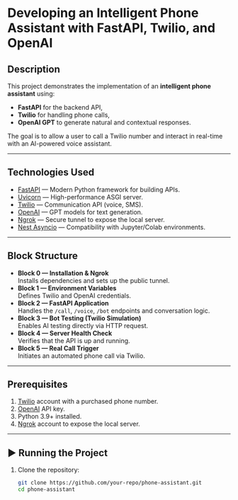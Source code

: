# Developing an Intelligent Phone Assistant with FastAPI, Twilio, and OpenAI

## Description
This project demonstrates the implementation of an **intelligent phone assistant** using:
- **FastAPI** for the backend API,
- **Twilio** for handling phone calls,
- **OpenAI GPT** to generate natural and contextual responses.

The goal is to allow a user to call a Twilio number and interact in real-time with an AI-powered voice assistant.

---

## Technologies Used
- [FastAPI](https://fastapi.tiangolo.com/) — Modern Python framework for building APIs.
- [Uvicorn](https://www.uvicorn.org/) — High-performance ASGI server.
- [Twilio](https://www.twilio.com/) — Communication API (voice, SMS).
- [OpenAI](https://platform.openai.com/) — GPT models for text generation.
- [Ngrok](https://ngrok.com/) — Secure tunnel to expose the local server.
- [Nest Asyncio](https://pypi.org/project/nest-asyncio/) — Compatibility with Jupyter/Colab environments.

---

## Block Structure
- **Block 0 — Installation & Ngrok**  
  Installs dependencies and sets up the public tunnel.
- **Block 1 — Environment Variables**  
  Defines Twilio and OpenAI credentials.
- **Block 2 — FastAPI Application**  
  Handles the `/call`, `/voice`, `/bot` endpoints and conversation logic.
- **Block 3 — Bot Testing (Twilio Simulation)**  
  Enables AI testing directly via HTTP request.
- **Block 4 — Server Health Check**  
  Verifies that the API is up and running.
- **Block 5 — Real Call Trigger**  
  Initiates an automated phone call via Twilio.

---

## Prerequisites
1. [Twilio](https://www.twilio.com/) account with a purchased phone number.
2. [OpenAI](https://platform.openai.com/) API key.
3. Python 3.9+ installed.
4. [Ngrok](https://ngrok.com/) account to expose the local server.

---

## ▶️ Running the Project
1. Clone the repository:
   ```bash
   git clone https://github.com/your-repo/phone-assistant.git
   cd phone-assistant
